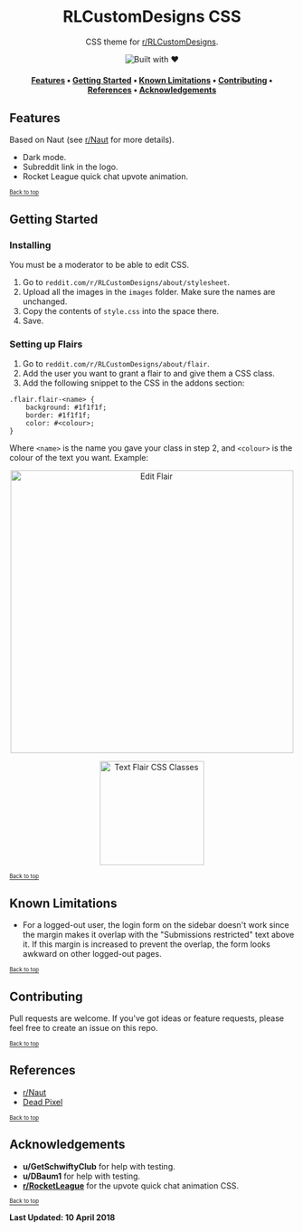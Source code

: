 <h1 align="center">RLCustomDesigns CSS</h1>

<p align="center">
CSS theme for <a href="https://reddit.com/r/RLCustomDesigns">r/RLCustomDesigns</a>.
</p>

<p align="center">
<img src="https://forthebadge.com/images/badges/built-with-love.svg" alt="Built with ♥">   
</p>

<h4 align="center">
  <a href="#features">Features</a> •
  <a href="#getting-started">Getting Started</a> •
  <a href="#known-limitations">Known Limitations</a> •
  <a href="#contributing">Contributing</a> •
  <a href="#references">References</a> •
  <a href="#acknowledgements">Acknowledgements</a>
</h4>

## Features

Based on Naut (see [r/Naut](reddit.com/r/Naut) for more details).

* Dark mode.
* Subreddit link in the logo.
* Rocket League quick chat upvote animation.

[<sub><sup>Back to top</sup></sub>](#rlcustomdesigns-css)

## Getting Started

### Installing

You must be a moderator to be able to edit CSS.

1. Go to `reddit.com/r/RLCustomDesigns/about/stylesheet`.
2. Upload all the images in the `images` folder. Make sure the names are unchanged.
3. Copy the contents of `style.css` into the space there.
4. Save.

### Setting up Flairs

1. Go to `reddit.com/r/RLCustomDesigns/about/flair`.
2. Add the user you want to grant a flair to and give them a CSS class.
3. Add the following snippet to the CSS in the addons section:

```
.flair.flair-<name> {
    background: #1f1f1f;
    border: #1f1f1f;
    color: #<colour>;
}
```
Where `<name>` is the name you gave your class in step 2, and `<colour>` is the colour of the text you want. Example:

 <p align="center">
<img width="500" alt="Edit Flair" src="https://user-images.githubusercontent.com/11446387/38540192-bc29284a-3cb8-11e8-91f2-e92a410c055b.png">
</p>

<p align="center">
<img width="184" alt="Text Flair CSS Classes" src="https://user-images.githubusercontent.com/11446387/38539681-c819d106-3cb6-11e8-87f7-cdac32fab495.png">
</p>

[<sub><sup>Back to top</sup></sub>](#rlcustomdesigns-css)

## Known Limitations

* For a logged-out user, the login form on the sidebar doesn't work since the margin makes it overlap with the "Submissions restricted" text above it. If this margin is increased to prevent the overlap, the form looks awkward on other logged-out pages.

[<sub><sup>Back to top</sup></sub>](#rlcustomdesigns-css)

## Contributing

Pull requests are welcome. If you've got ideas or feature requests, please feel free to create an issue on this repo.

[<sub><sup>Back to top</sup></sub>](#rlcustomdesigns-css)

## References

* [r/Naut](https://www.reddit.com/r/naut/)
* [Dead Pixel](https://www.reddit.com/r/csshelp/comments/3113sm/what_is_the_best_april_fools_prank_for_css/cpxp1np/)

[<sub><sup>Back to top</sup></sub>](#rlcustomdesigns-css)

## Acknowledgements

* **u/GetSchwiftyClub** for help with testing.
* **u/DBaum1** for help with testing.
* [**r/RocketLeague**](https://reddit.com/r/RocketLeague) for the upvote quick chat animation CSS.

[<sub><sup>Back to top</sup></sub>](#rlcustomdesigns-css)

**Last Updated: 10 April 2018**